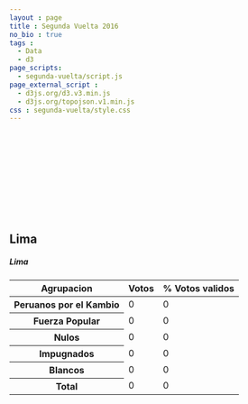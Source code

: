 ```yaml
---
layout : page
title : Segunda Vuelta 2016
no_bio : true  
tags :  
  - Data
  - d3
page_scripts:
  - segunda-vuelta/script.js
page_external_script :
  - d3js.org/d3.v3.min.js
  - d3js.org/topojson.v1.min.js
css : segunda-vuelta/style.css
---
```

<div class="row h-100">
        <div id="svg-container" class="col-sm-6">
            <svg></svg>
        </div>
        <div class="col-sm-6" id="summary-container">
            <h2 class="display-4" id="nombre">Lima</h2>
            <h5 class="display-5" id="departamento">Lima</h5>
            <table class="table table-striped">
                <thead>
                <tr>
                    <th scope="col">Agrupacion</th>
                    <th scope="col">Votos</th>
                    <th scope="col">% Votos validos</th>
                    <!--<th scope="col">% Votantes</th>-->
                </tr>
                </thead>
                <tbody>
                <tr>
                    <th scope="row">Peruanos por el Kambio</th>
                    <td id="ppk" class="text-center">0</td>
                    <td id="per-ppk" class="text-center">0</td>
                    <!--<td id="per-ppk-abs">0</td>-->
                </tr>
                <tr>
                    <th scope="row">Fuerza Popular</th>
                    <td id="fp" class="text-center">0</td>
                    <td id="per-fp" class="text-center">0</td>
                    <!--<td id="per-fp-abs">0</td>-->
                </tr>
                <tr>
                    <th scope="row">Nulos</th>
                    <td id="null" class="text-center">0</td>
                    <td id="per-null" class="text-center">0</td>
                    <!--<td id="per-null-abs">0</td>-->
                </tr>
                <tr>
                    <th scope="row">Impugnados</th>
                    <td id="impug" class="text-center">0</td>
                    <td id="per-impug" class="text-center">0</td>
                    <!--<td id="per-impug-abs">0</td>-->
                </tr>
                <tr>
                    <th scope="row">Blancos</th>
                    <td id="blank" class="text-center">0</td>
                    <td id="per-blank" class="text-center">0</td>
                    <!--<td id="per-impug-abs">0</td>-->
                </tr>
                <tr>
                    <th scope="row">Total</th>
                    <td id="total" class="text-center">0</td>
                    <td id="per-total" class="text-center">0</td>
                    <!--<td id="per-total-abs">0</td>-->
                </tr>
                </tbody>
            </table>
        </div>
    </div>
